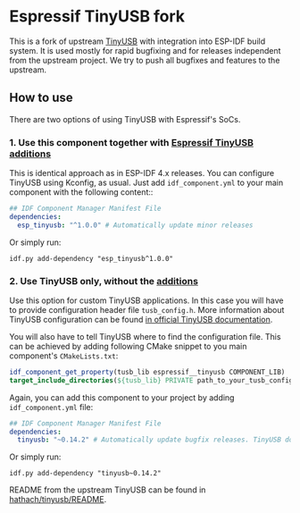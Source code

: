 # Espressif TinyUSB fork

This is a fork of upstream [TinyUSB](https://github.com/hathach/tinyusb) with integration into ESP-IDF build system.
It is used mostly for rapid bugfixing and for releases independent from the upstream project.
We try to push all bugfixes and features to the upstream.

## How to use

There are two options of using TinyUSB with Espressif's SoCs.

### 1. Use this component together with [Espressif TinyUSB additions](https://github.com/espressif/idf-extra-components/tree/master/usb/esp_tinyusb/)

This is identical approach as in ESP-IDF 4.x releases. You can configure TinyUSB using Kconfig, as usual. Just add ``idf_component.yml`` to your main component with the following content::

```yaml
## IDF Component Manager Manifest File
dependencies:
  esp_tinyusb: "^1.0.0" # Automatically update minor releases
```

Or simply run:
```
idf.py add-dependency "esp_tinyusb^1.0.0"
```
### 2. Use TinyUSB only, without the [additions](https://github.com/espressif/idf-extra-components/tree/master/usb/esp_tinyusb/)

Use this option for custom TinyUSB applications.
In this case you will have to provide configuration header file ``tusb_config.h``. More information about TinyUSB configuration can be found [in official TinyUSB documentation](https://docs.tinyusb.org/en/latest/reference/getting_started.html).

You will also have to tell TinyUSB where to find the configuration file. This can be achieved by adding following CMake snippet to you main component's ``CMakeLists.txt``:

```cmake
idf_component_get_property(tusb_lib espressif__tinyusb COMPONENT_LIB)
target_include_directories(${tusb_lib} PRIVATE path_to_your_tusb_config)
```

Again, you can add this component to your project by adding ``idf_component.yml`` file:

```yaml
## IDF Component Manager Manifest File
dependencies:
  tinyusb: "~0.14.2" # Automatically update bugfix releases. TinyUSB does not guarantee backward compatibility
```

Or simply run:
```
idf.py add-dependency "tinyusb~0.14.2"
```

README from the upstream TinyUSB can be found in [hathach/tinyusb/README](https://github.com/hathach/tinyusb/blob/master/README.rst).
